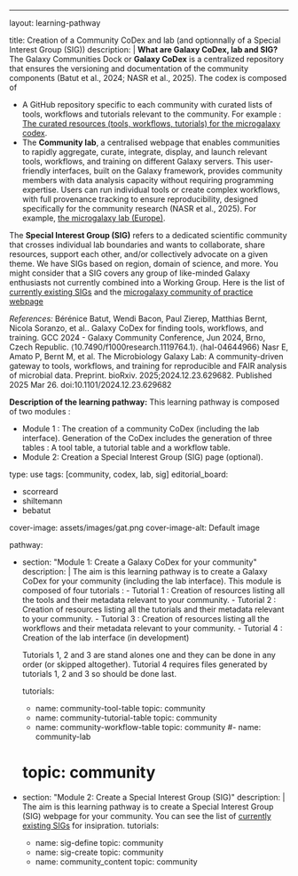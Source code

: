 ---
layout: learning-pathway

title: Creation of a Community CoDex and lab (and optionnally of a Special Interest Group (SIG))
description: |
  **What are Galaxy CoDex, lab and SIG?**
  The Galaxy Communities Dock or **Galaxy CoDex** is a centralized repository that ensures the versioning and documentation of the community components (Batut et al., 2024; NASR et al., 2025).
  The codex is composed of 
  - A GitHub repository specific to each community with curated lists of tools, workflows and tutorials relevant to the community.
  For example : [The curated resources (tools, workflows, tutorials) for the microgalaxy codex](https://github.com/galaxyproject/galaxy_codex/tree/main/communities/microgalaxy/resources).
  - The **Community lab**, a centralised webpage that enables communities to rapidly aggregate, curate, integrate, display, and launch relevant tools, workflows, and training on different Galaxy servers. This user-friendly interfaces, built on the Galaxy framework, provides community members with data analysis capacity without requiring programming expertise. Users can run individual tools or create complex workflows, with full provenance tracking to ensure reproducibility, designed specifically for the community research (NASR et al., 2025). 
  For example, [the microgalaxy lab (Europe)](https://microbiology.usegalaxy.eu/).

  The **Special Interest Group (SIG)** refers to a dedicated scientific community that crosses individual lab boundaries and wants to collaborate, share resources, support each other, and/or collectively advocate on a given theme. We have SIGs based on region, domain of science, and more. You might consider that a SIG covers any group of like-minded Galaxy enthusiasts not currently combined into a Working Group.
  Here is the list of [currently existing SIGs](https://galaxyproject.org/community/sig/) and the [microgalaxy community of practice webpage](https://galaxyproject.org/community/sig/microbial#microgalaxy-community)

  *References:*
  Bérénice Batut, Wendi Bacon, Paul Zierep, Matthias Bernt, Nicola Soranzo, et al.. Galaxy CoDex for finding tools, workflows, and training. GCC 2024 - Galaxy Community Conference, Jun 2024, Brno, Czech Republic. ⟨10.7490/f1000research.1119764.1⟩. ⟨hal-04644966⟩
  Nasr E, Amato P, Bernt M, et al. The Microbiology Galaxy Lab: A community-driven gateway to tools, workflows, and training for reproducible and FAIR analysis of microbial data. Preprint. bioRxiv. 2025;2024.12.23.629682. Published 2025 Mar 26. doi:10.1101/2024.12.23.629682

  **Description of the learning pathway:**
  This learning pathway is composed of two modules :
  - Module 1 : The creation of a community CoDex (including the lab interface). Generation of the CoDex includes the generation of three tables : A tool table, a tutorial table and a workflow table.
  - Module 2: Creation a Special Interest Group (SIG) page (optional).

type: use 
tags: [community, codex, lab, sig]
editorial_board:
- scorreard
- shiltemann
- bebatut

cover-image: assets/images/gat.png
cover-image-alt: Default image

pathway:
  - section: "Module 1: Create a Galaxy CoDex for your community"
    description: |
      The aim is this learning pathway is to create a Galaxy CoDex for your community (including the lab interface).
      This module is composed of four tutorials :
        - Tutorial 1 : Creation of resources listing all the tools and their metadata relevant to your community.
        - Tutorial 2 : Creation of resources listing all the tutorials and their metadata relevant to your community.
        - Tutorial 3 : Creation of resources listing all the workflows and their metadata relevant to your community.
        - Tutorial 4 : Creation of the lab interface (in development)

      Tutorials 1, 2 and 3 are stand alones one and they can be done in any order (or skipped altogether).
      Tutorial 4 requires files generated by tutorials 1, 2 and 3 so should be done last.
    
    tutorials:
      - name: community-tool-table
        topic: community        
      - name: community-tutorial-table
        topic: community
      - name: community-workflow-table
        topic: community
      #- name: community-lab
      #  topic: community

        
  - section: "Module 2: Create a Special Interest Group (SIG)"
    description: |
      The aim is this learning pathway is to create a Special Interest Group (SIG) webpage for your community.
      You can see the list of [currently existing SIGs](https://galaxyproject.org/community/sig/) for insipration.
    tutorials:
      - name: sig-define
        topic: community
      - name: sig-create
        topic: community        
      - name: community_content
        topic: community

        
